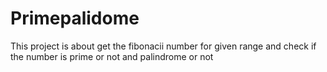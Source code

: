 # Primepalidome
This project is about  get the fibonacii number for given range and check if the number is prime or not and  palindrome or not
